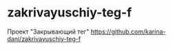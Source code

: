 # zakrivayuschiy-teg-f
Проект "Закрывающий тег"
https://github.com/karina-dani/zakrivayuschiy-teg-f
